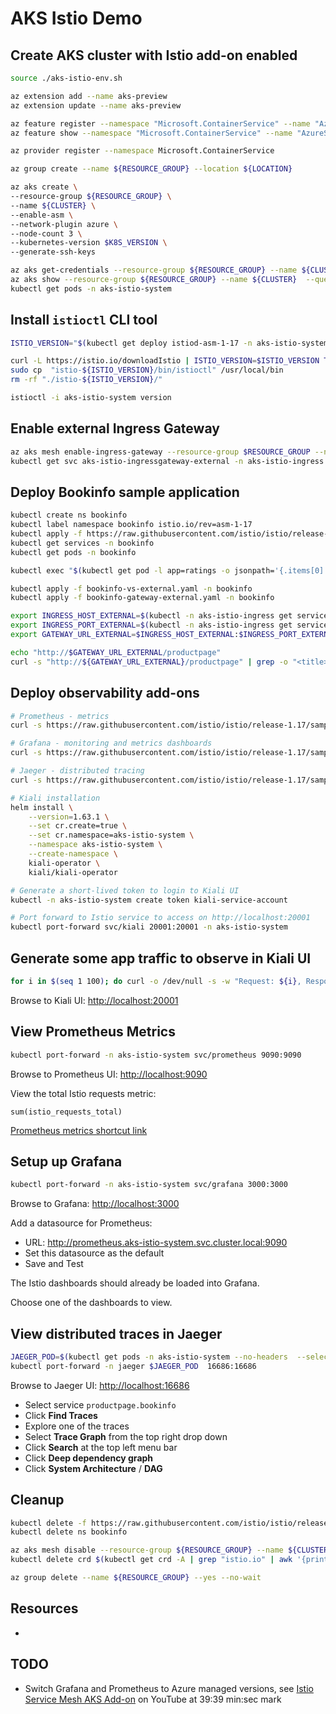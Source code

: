 AKS Istio Demo
==============

Create AKS cluster with Istio add-on enabled
--------------------------------------------

```sh
source ./aks-istio-env.sh

az extension add --name aks-preview
az extension update --name aks-preview

az feature register --namespace "Microsoft.ContainerService" --name "AzureServiceMeshPreview"
az feature show --namespace "Microsoft.ContainerService" --name "AzureServiceMeshPreview"

az provider register --namespace Microsoft.ContainerService

az group create --name ${RESOURCE_GROUP} --location ${LOCATION}

az aks create \
--resource-group ${RESOURCE_GROUP} \
--name ${CLUSTER} \
--enable-asm \
--network-plugin azure \
--node-count 3 \
--kubernetes-version $K8S_VERSION \
--generate-ssh-keys

az aks get-credentials --resource-group ${RESOURCE_GROUP} --name ${CLUSTER}
az aks show --resource-group ${RESOURCE_GROUP} --name ${CLUSTER}  --query 'serviceMeshProfile.mode'
kubectl get pods -n aks-istio-system
```

Install `istioctl` CLI tool
---------------------------

```sh
ISTIO_VERSION="$(kubectl get deploy istiod-asm-1-17 -n aks-istio-system -o yaml | grep image: | egrep -o '[0-9]+\.[0-9]+\.[0-9]+')"

curl -L https://istio.io/downloadIstio | ISTIO_VERSION=$ISTIO_VERSION TARGET_ARCH=x86_64 sh -
sudo cp  "istio-${ISTIO_VERSION}/bin/istioctl" /usr/local/bin
rm -rf "./istio-${ISTIO_VERSION}/"

istioctl -i aks-istio-system version
```

Enable external Ingress Gateway
-------------------------------

```sh
az aks mesh enable-ingress-gateway --resource-group $RESOURCE_GROUP --name $CLUSTER --ingress-gateway-type external
kubectl get svc aks-istio-ingressgateway-external -n aks-istio-ingress
```

Deploy Bookinfo sample application
----------------------------------

```sh
kubectl create ns bookinfo
kubectl label namespace bookinfo istio.io/rev=asm-1-17
kubectl apply -f https://raw.githubusercontent.com/istio/istio/release-1.17/samples/bookinfo/platform/kube/bookinfo.yaml -n bookinfo
kubectl get services -n bookinfo
kubectl get pods -n bookinfo

kubectl exec "$(kubectl get pod -l app=ratings -o jsonpath='{.items[0].metadata.name}' -n bookinfo)" -n bookinfo -c ratings -- curl -sS productpage:9080/productpage | grep -o "<title>.*</title>"

kubectl apply -f bookinfo-vs-external.yaml -n bookinfo
kubectl apply -f bookinfo-gateway-external.yaml -n bookinfo

export INGRESS_HOST_EXTERNAL=$(kubectl -n aks-istio-ingress get service aks-istio-ingressgateway-external -o jsonpath='{.status.loadBalancer.ingress[0].ip}')
export INGRESS_PORT_EXTERNAL=$(kubectl -n aks-istio-ingress get service aks-istio-ingressgateway-external -o jsonpath='{.spec.ports[?(@.name=="http2")].port}')
export GATEWAY_URL_EXTERNAL=$INGRESS_HOST_EXTERNAL:$INGRESS_PORT_EXTERNAL

echo "http://$GATEWAY_URL_EXTERNAL/productpage"
curl -s "http://${GATEWAY_URL_EXTERNAL}/productpage" | grep -o "<title>.*</title>"
```

Deploy observability add-ons
----------------------------

```sh
# Prometheus - metrics
curl -s https://raw.githubusercontent.com/istio/istio/release-1.17/samples/addons/prometheus.yaml | sed 's/istio-system/aks-istio-system/g' | kubectl apply -f -

# Grafana - monitoring and metrics dashboards
curl -s https://raw.githubusercontent.com/istio/istio/release-1.17/samples/addons/grafana.yaml | sed 's/istio-system/aks-istio-system/g' | kubectl apply -f -

# Jaeger - distributed tracing
curl -s https://raw.githubusercontent.com/istio/istio/release-1.17/samples/addons/jaeger.yaml | sed 's/istio-system/aks-istio-system/g' | kubectl apply -f -

# Kiali installation
helm install \
    --version=1.63.1 \
    --set cr.create=true \
    --set cr.namespace=aks-istio-system \
    --namespace aks-istio-system \
    --create-namespace \
    kiali-operator \
    kiali/kiali-operator

# Generate a short-lived token to login to Kiali UI
kubectl -n aks-istio-system create token kiali-service-account

# Port forward to Istio service to access on http://localhost:20001
kubectl port-forward svc/kiali 20001:20001 -n aks-istio-system
```

Generate some app traffic to observe in Kiali UI
------------------------------------------------

```sh
for i in $(seq 1 100); do curl -o /dev/null -s -w "Request: ${i}, Response: %{http_code}\n" "http://$GATEWAY_URL_EXTERNAL/productpage"; done
```

Browse to Kiali UI: [http://localhost:20001](http://localhost:20001)

View Prometheus Metrics
-----------------------

```sh
kubectl port-forward -n aks-istio-system svc/prometheus 9090:9090
```

Browse to Prometheus UI: [http://localhost:9090](http://localhost:9090)

View the total Istio requests metric:

```promql
sum(istio_requests_total)
```

[Prometheus metrics shortcut link](http://localhost:9090/graph?g0.expr=sum(istio_requests_total)&g0.tab=0&g0.stacked=0&g0.show_exemplars=0&g0.range_input=15m)

Setup up Grafana
----------------

```sh
kubectl port-forward -n aks-istio-system svc/grafana 3000:3000
```

Browse to Grafana: [http://localhost:3000](http://localhost:3000)

Add a datasource for Prometheus:

* URL: http://prometheus.aks-istio-system.svc.cluster.local:9090
* Set this datasource as the default
* Save and Test

The Istio dashboards should already be loaded into Grafana.

Choose one of the dashboards to view.

View distributed traces in Jaeger
---------------------------------

```sh
JAEGER_POD=$(kubectl get pods -n aks-istio-system --no-headers  --selector app=jaeger | awk 'NR==1{print $1}')
kubectl port-forward -n jaeger $JAEGER_POD  16686:16686
```

Browse to Jaeger UI: [http://localhost:16686](http://localhost:16686)

* Select service `productpage.bookinfo`
* Click **Find Traces**
* Explore one of the traces
* Select **Trace Graph** from the top right drop down
* Click **Search** at the top left menu bar
* Click **Deep dependency graph**
* Click **System Architecture** / **DAG**

Cleanup
-------

```sh
kubectl delete -f https://raw.githubusercontent.com/istio/istio/release-1.17/samples/bookinfo/platform/kube/bookinfo.yaml -n bookinfo
kubectl delete ns bookinfo

az aks mesh disable --resource-group ${RESOURCE_GROUP} --name ${CLUSTER}
kubectl delete crd $(kubectl get crd -A | grep "istio.io" | awk '{print $1}')

az group delete --name ${RESOURCE_GROUP} --yes --no-wait
```

Resources
---------

* 

TODO
----

* Switch Grafana and Prometheus to Azure managed versions, see [Istio Service Mesh AKS Add-on](https://www.youtube.com/watch?v=CifKWSnX8C8) on YouTube at 39:39 min:sec mark
